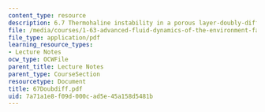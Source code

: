 ```yaml
---
content_type: resource
description: 6.7 Thermohaline instability in a porous layer-doubly-diffusive instability
file: /media/courses/1-63-advanced-fluid-dynamics-of-the-environment-fall-2002/7a71a1e8f09d000cad5e45a158d5481b_67Doubdiff.pdf
file_type: application/pdf
learning_resource_types:
- Lecture Notes
ocw_type: OCWFile
parent_title: Lecture Notes
parent_type: CourseSection
resourcetype: Document
title: 67Doubdiff.pdf
uid: 7a71a1e8-f09d-000c-ad5e-45a158d5481b
---
```

